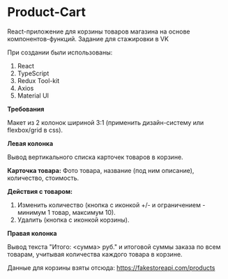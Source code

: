 # Product-Cart
React-приложение для корзины товаров магазина на основе компонентов-функций. Задание для стажировки в VK

При создании были использованы:
<ol>
<li>React</li>
<li>TypeScript</li>
<li>Redux Tool-kit</li>
<li>Axios</li>
<li>Material UI</li>
</ol>


<strong>Требования</strong>

Макет из 2 колонок шириной 3:1 (применить дизайн-систему или flexbox/grid в css).

<strong>Левая колонка</strong>

Вывод вертикального списка карточек товаров в корзине.

<strong>Карточка товара:</strong>
Фото товара, название (под ним описание), количество, стоимость.

<strong>Действия с товаром:</strong>
<ol>
	<li>Изменить количество (кнопка с иконкой +/- и ограничением - минимум 1 товар, максимум 10).</li>
	<li>Удалить (кнопка с иконкой корзины).</li>
</ol>

<strong>Правая колонка</strong>

Вывод текста "Итого: &lt;сумма&gt; руб." и итоговой суммы заказа по всем товарам, учитывая количества каждого товара в корзине.

Данные для корзины взяты отсюда: https://fakestoreapi.com/products
